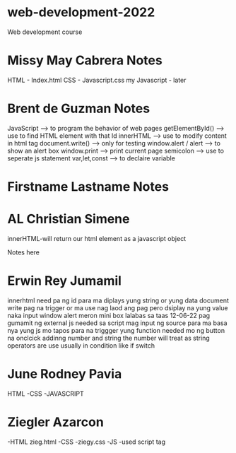 # web-development-2022

Web development course

# Missy May Cabrera Notes

HTML - Index.html
CSS - Javascript.css
my Javascript - later

# Brent de Guzman Notes

JavaScript --> to program the behavior of web pages
getElementById() --> use to find HTML element with that Id
innerHTML --> use to modify content in html tag
document.write() --> only for testing
window.alert / alert --> to show an alert box
window.print --> print current page
semicolon --> use to seperate js statement
var,let,const --> to declaire variable

# Firstname Lastname Notes

# AL Christian Simene

innerHTML-will return our html element as a javascript object

Notes here

# Erwin Rey Jumamil

innerhtml need pa ng id para ma diplays yung string or yung data
document write pag na trigger or ma use nag laod ang pag pero dsiplay na yung value naka input
window alert meron mini box lalabas sa taas
12-06-22
pag gumamit ng external js needed sa script mag input ng source para ma basa nya yung js mo
tapos para na triggger yung function needed mo ng button na onclcick
addinng number and string the number will treat as string
operators are use usually in condition like if switch

# June Rodney Pavia

HTML
-CSS
-JAVASCRIPT
# Ziegler Azarcon
-HTML zieg.html
-CSS -ziegy.css
-JS -used script tag


